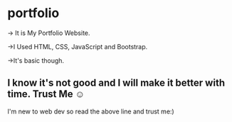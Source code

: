 # portfolio
-> It is My Portfolio Website.

->I Used HTML, CSS, JavaScript and Bootstrap.

->It's basic though.
## I know it's not good and I will make it better with time. Trust Me ☺️
I'm new to web dev so read the above line and trust me:)
